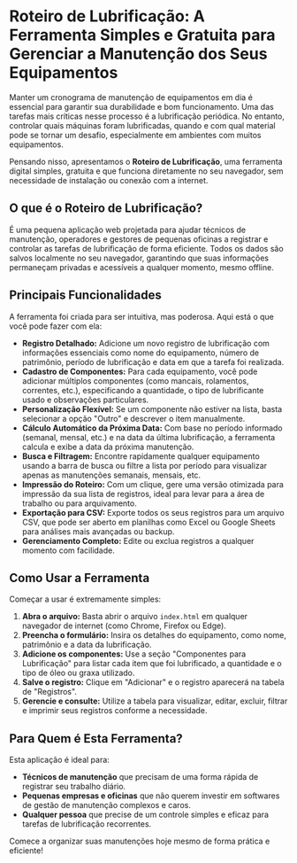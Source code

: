 # Roteiro de Lubrificação: A Ferramenta Simples e Gratuita para Gerenciar a Manutenção dos Seus Equipamentos

Manter um cronograma de manutenção de equipamentos em dia é essencial para garantir sua durabilidade e bom funcionamento. Uma das tarefas mais críticas nesse processo é a lubrificação periódica. No entanto, controlar quais máquinas foram lubrificadas, quando e com qual material pode se tornar um desafio, especialmente em ambientes com muitos equipamentos.

Pensando nisso, apresentamos o **Roteiro de Lubrificação**, uma ferramenta digital simples, gratuita e que funciona diretamente no seu navegador, sem necessidade de instalação ou conexão com a internet.

## O que é o Roteiro de Lubrificação?

É uma pequena aplicação web projetada para ajudar técnicos de manutenção, operadores e gestores de pequenas oficinas a registrar e controlar as tarefas de lubrificação de forma eficiente. Todos os dados são salvos localmente no seu navegador, garantindo que suas informações permaneçam privadas e acessíveis a qualquer momento, mesmo offline.

## Principais Funcionalidades

A ferramenta foi criada para ser intuitiva, mas poderosa. Aqui está o que você pode fazer com ela:

*   **Registro Detalhado:** Adicione um novo registro de lubrificação com informações essenciais como nome do equipamento, número de patrimônio, período de lubrificação e data em que a tarefa foi realizada.
*   **Cadastro de Componentes:** Para cada equipamento, você pode adicionar múltiplos componentes (como mancais, rolamentos, correntes, etc.), especificando a quantidade, o tipo de lubrificante usado e observações particulares.
*   **Personalização Flexível:** Se um componente não estiver na lista, basta selecionar a opção "Outro" e descrever o item manualmente.
*   **Cálculo Automático da Próxima Data:** Com base no período informado (semanal, mensal, etc.) e na data da última lubrificação, a ferramenta calcula e exibe a data da próxima manutenção.
*   **Busca e Filtragem:** Encontre rapidamente qualquer equipamento usando a barra de busca ou filtre a lista por período para visualizar apenas as manutenções semanais, mensais, etc.
*   **Impressão do Roteiro:** Com um clique, gere uma versão otimizada para impressão da sua lista de registros, ideal para levar para a área de trabalho ou para arquivamento.
*   **Exportação para CSV:** Exporte todos os seus registros para um arquivo CSV, que pode ser aberto em planilhas como Excel ou Google Sheets para análises mais avançadas ou backup.
*   **Gerenciamento Completo:** Edite ou exclua registros a qualquer momento com facilidade.

## Como Usar a Ferramenta

Começar a usar é extremamente simples:

1.  **Abra o arquivo:** Basta abrir o arquivo `index.html` em qualquer navegador de internet (como Chrome, Firefox ou Edge).
2.  **Preencha o formulário:** Insira os detalhes do equipamento, como nome, patrimônio e a data da lubrificação.
3.  **Adicione os componentes:** Use a seção "Componentes para Lubrificação" para listar cada item que foi lubrificado, a quantidade e o tipo de óleo ou graxa utilizado.
4.  **Salve o registro:** Clique em "Adicionar" e o registro aparecerá na tabela de "Registros".
5.  **Gerencie e consulte:** Utilize a tabela para visualizar, editar, excluir, filtrar e imprimir seus registros conforme a necessidade.

## Para Quem é Esta Ferramenta?

Esta aplicação é ideal para:
*   **Técnicos de manutenção** que precisam de uma forma rápida de registrar seu trabalho diário.
*   **Pequenas empresas e oficinas** que não querem investir em softwares de gestão de manutenção complexos e caros.
*   **Qualquer pessoa** que precise de um controle simples e eficaz para tarefas de lubrificação recorrentes.

Comece a organizar suas manutenções hoje mesmo de forma prática e eficiente!
